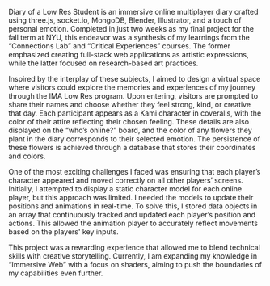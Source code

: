 Diary of a Low Res Student is an immersive online multiplayer diary crafted using three.js, socket.io, MongoDB, Blender, Illustrator, and a touch of personal emotion. Completed in just two weeks as my final project for the fall term at NYU, this endeavor was a synthesis of my learnings from the “Connections Lab” and “Critical Experiences” courses. The former emphasized creating full-stack web applications as artistic expressions, while the latter focused on research-based art practices.

Inspired by the interplay of these subjects, I aimed to design a virtual space where visitors could explore the memories and experiences of my journey through the IMA Low Res program. Upon entering, visitors are prompted to share their names and choose whether they feel strong, kind, or creative that day. Each participant appears as a Kami character in coveralls, with the color of their attire reflecting their chosen feeling. These details are also displayed on the “who’s online?” board, and the color of any flowers they plant in the diary corresponds to their selected emotion. The persistence of these flowers is achieved through a database that stores their coordinates and colors.

One of the most exciting challenges I faced was ensuring that each player’s character appeared and moved correctly on all other players’ screens. Initially, I attempted to display a static character model for each online player, but this approach was limited. I needed the models to update their positions and animations in real-time. To solve this, I stored data objects in an array that continuously tracked and updated each player’s position and actions. This allowed the animation player to accurately reflect movements based on the players' key inputs.

This project was a rewarding experience that allowed me to blend technical skills with creative storytelling. Currently, I am expanding my knowledge in “Immersive Web” with a focus on shaders, aiming to push the boundaries of my capabilities even further.
